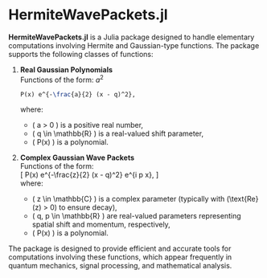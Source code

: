 # HermiteWavePackets.jl

**HermiteWavePackets.jl** is a Julia package designed to handle elementary computations involving Hermite and Gaussian-type functions. The package supports the following classes of functions:

1. **Real Gaussian Polynomials**  
   Functions of the form:  $`a^2`$
   ```latex
   P(x) e^{-\frac{a}{2} (x - q)^2},
   ``` 
   where:
   - \( a > 0 \) is a positive real number,
   - \( q \in \mathbb{R} \) is a real-valued shift parameter,
   - \( P(x) \) is a polynomial.

2. **Complex Gaussian Wave Packets**  
   Functions of the form:  
   \[
   P(x) e^{-\frac{z}{2} (x - q)^2} e^{i p x},
   \]  
   where:
   - \( z \in \mathbb{C} \) is a complex parameter (typically with \(\text{Re}(z) > 0\) to ensure decay),
   - \( q, p \in \mathbb{R} \) are real-valued parameters representing spatial shift and momentum, respectively,
   - \( P(x) \) is a polynomial.

The package is designed to provide efficient and accurate tools for computations involving these functions, which appear frequently in quantum mechanics, signal processing, and mathematical analysis.
